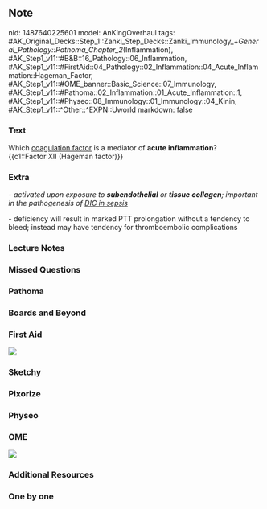 ## Note
nid: 1487640225601
model: AnKingOverhaul
tags: #AK_Original_Decks::Step_1::Zanki_Step_Decks::Zanki_Immunology_+_General_Pathology::Pathoma_Chapter_2_(Inflammation), #AK_Step1_v11::#B&B::16_Pathology::06_Inflammation, #AK_Step1_v11::#FirstAid::04_Pathology::02_Inflammation::04_Acute_Inflammation::Hageman_Factor, #AK_Step1_v11::#OME_banner::Basic_Science::07_Immunology, #AK_Step1_v11::#Pathoma::02_Inflammation::01_Acute_Inflammation::1, #AK_Step1_v11::#Physeo::08_Immunology::01_Immunology::04_Kinin, #AK_Step1_v11::^Other::^EXPN::Uworld
markdown: false

### Text
<div>
  Which <u>coagulation factor</u> is a mediator of <b>acute
  inflammation</b>?
</div>
<div>
  {{c1::Factor XII (Hageman factor)}}
</div>

### Extra
<i>- activated upon exposure to <b>subendothelial</b> or
<b>tissue</b> <b>collagen</b>; important in the pathogenesis of
<u>DIC in sepsis</u></i>
<div>
  - deficiency will result in marked PTT prolongation without a
  tendency to bleed; instead may have tendency for thromboembolic
  complications
</div>

### Lecture Notes


### Missed Questions


### Pathoma


### Boards and Beyond


### First Aid
<img src="Coag%20Cascade.jpg">

### Sketchy


### Pixorize


### Physeo


### OME
<div class="ome-widget">
  <a href=
  "https://onlinemeded.org/spa/immunology?ref=anki"><img src=
  "_OME_AnkiFlashcards_Topic_4.png"></a>
</div>

### Additional Resources


### One by one

